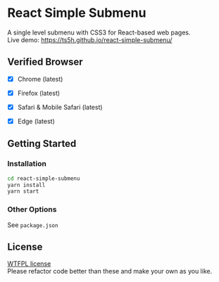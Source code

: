 # React Simple Submenu
A single level submenu with CSS3 for React-based web pages.  
Live demo: https://ts5h.github.io/react-simple-submenu/

## Verified Browser
- [x] Chrome (latest)  
- [x] Firefox (latest)  
- [x] Safari & Mobile Safari (latest)  
- [x] Edge (latest)


## Getting Started

### Installation
```sh
cd react-simple-submenu
yarn install
yarn start
```

### Other Options
See ```package.json```

## License
[WTFPL license](http://www.wtfpl.net/txt/copying/)  
Please refactor code better than these and make your own as you like.